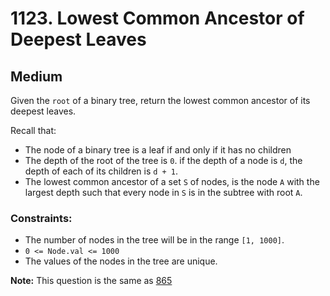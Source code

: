 # 1123. Lowest Common Ancestor of Deepest Leaves

## Medium

Given the `root` of a binary tree, return the lowest common ancestor of its deepest leaves.

Recall that:

- The node of a binary tree is a leaf if and only if it has no children
- The depth of the root of the tree is `0`. if the depth of a node is `d`, the depth of each of its children is `d + 1`.
- The lowest common ancestor of a set `S` of nodes, is the node `A` with the largest depth such that every node in `S`
  is in the subtree with root `A`.

### Constraints:

- The number of nodes in the tree will be in the range `[1, 1000]`.
- `0 <= Node.val <= 1000`
- The values of the nodes in the tree are unique.

**Note:** This question is the same as [865](https://leetcode.com/problems/smallest-subtree-with-all-the-deepest-nodes/)
